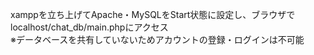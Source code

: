 xamppを立ち上げてApache・MySQLをStart状態に設定し、ブラウザでlocalhost/chat_db/main.phpにアクセス	
※データベースを共有していないためアカウントの登録・ログインは不可能
